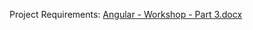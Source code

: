 Project Requirements: [Angular - Workshop - Part 3.docx](https://github.com/TheStormWeaver/JSWeb/files/6912450/Angular.-.Workshop.-.Part.3.docx)

